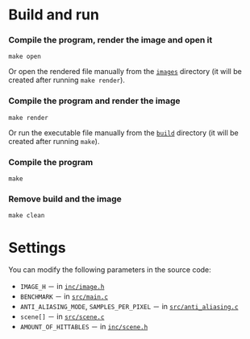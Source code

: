# Build and run

### Compile the program, render the image and open it
```make open```

Or open the rendered file manually from the [`images`](file://./images/) directory (it will be created after running `make render`).

### Compile the program and render the image
```make render```

Or run the executable file manually from the [`build`](file://./build/) directory (it will be created after running `make`).

### Compile the program
```make```

### Remove build and the image
```make clean```

# Settings
You can modify the following parameters in the source code:
- `IMAGE_H` － in [`inc/image.h`](file://./inc/image.h)
- `BENCHMARK` － in [`src/main.c`](file://./src/main.c)
- `ANTI_ALIASING_MODE`, `SAMPLES_PER_PIXEL` － in [`src/anti_aliasing.c`](file://./src/anti_aliasing.c)
- `scene[]` － in [`src/scene.c`](file://./src/scene.c)
- `AMOUNT_OF_HITTABLES` － in [`inc/scene.h`](file://./inc/scene.h)
